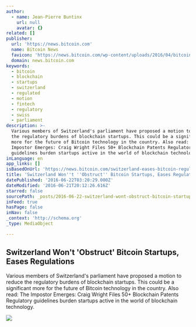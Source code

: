 ```yaml
---
author:
  - name: Jean-Pierre Buntinx
    url: null
    avatar: {}
related: []
publisher:
  url: 'https://news.bitcoin.com'
  name: Bitcoin News
  favicon: 'https://news.bitcoin.com/wp-content/uploads/2016/04/bitcoin_fav.png'
  domain: news.bitcoin.com
keywords:
  - bitcoin
  - blockchain
  - startups
  - switzerland
  - regulated
  - motion
  - fintech
  - regulatory
  - swiss
  - parliament
description: >-
  Various members of Switzerland's parliament have proposed a motion to reduce
  the regulatory burdens of blockchain startups. This could be a significant
  more for the future of Bitcoin technology in the country. Also read: The
  Impostor Emerges: Craig Wright Files 50+ Blockchain Patents Regulatory
  guidelines burden startups active in the world of blockchain technology.
inLanguage: en
app_links: []
isBasedOnUrl: 'https://news.bitcoin.com/switzerland-eases-bitcoin-regulations/'
title: 'Switzerland Won''t ''Obstruct'' Bitcoin Startups, Eases Regulations'
datePublished: '2016-06-22T03:20:29.000Z'
dateModified: '2016-06-21T20:12:26.616Z'
starred: false
sourcePath: _posts/2016-06-22-switzerland-wont-obstruct-bitcoin-startups-eases-regulat.md
inFeed: true
hasPage: false
inNav: false
_context: 'http://schema.org'
_type: MediaObject

---
```

<article style=""><h1>Switzerland Won't 'Obstruct' Bitcoin Startups, Eases Regulations</h1><p>Various members of Switzerland's parliament have proposed a motion to reduce the regulatory burdens of blockchain startups. This could be a significant more for the future of Bitcoin technology in the country. Also read: The Impostor Emerges: Craig Wright Files 50+ Blockchain Patents Regulatory guidelines burden startups active in the world of blockchain technology.</p><img src="https://news.bitcoin.com/wp-content/uploads/2016/06/shutterstock_318495083.jpg" /></article>